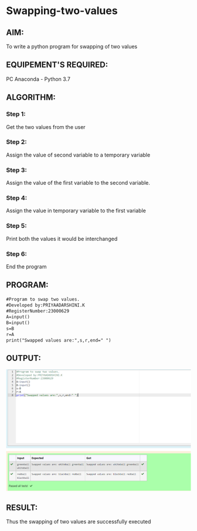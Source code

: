 # Swapping-two-values
## AIM:
To write a python program for swapping of two values
## EQUIPEMENT'S REQUIRED: 
PC
Anaconda - Python 3.7
## ALGORITHM: 
### Step 1:
Get the two values from the user
### Step 2: 
Assign the value of second variable to a temporary variable 
### Step 3: 
Assign the value of the first variable to the second variable.
### Step 4:  
Assign the value in temporary variable to the first variable
### Step 5: 
Print both the values it would be interchanged
### Step 6: 
End the program
## PROGRAM:
```
#Program to swap two values.
#Developed by:PRIYAADARSHINI.K
#RegisterNumber:23000629
A=input()
B=input()
s=B
r=A
print("Swapped values are:",s,r,end=" ")
```
## OUTPUT:
![output](/swapoutput.png)

## RESULT:
Thus the swapping of two values are successfully executed

